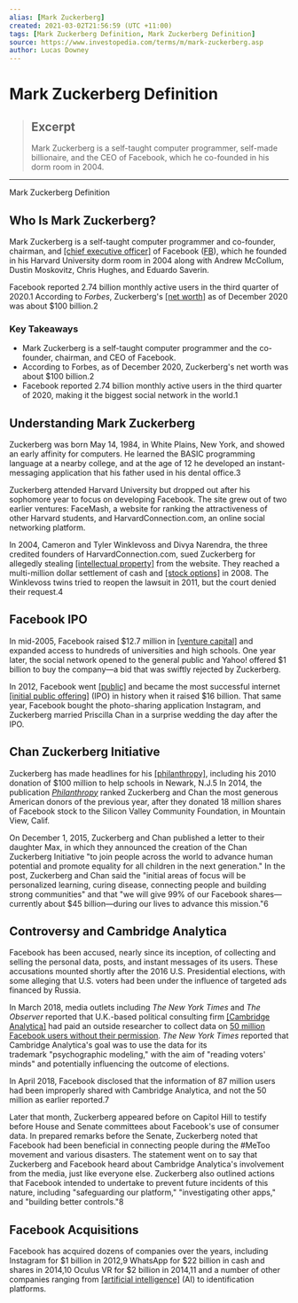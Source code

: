 ```yaml
---
alias: [Mark Zuckerberg]
created: 2021-03-02T21:56:59 (UTC +11:00)
tags: [Mark Zuckerberg Definition, Mark Zuckerberg Definition]
source: https://www.investopedia.com/terms/m/mark-zuckerberg.asp
author: Lucas Downey
---
```


# Mark Zuckerberg Definition

> ## Excerpt
> Mark Zuckerberg is a self-taught computer programmer, self-made billionaire, and the CEO of Facebook, which he co-founded in his dorm room in 2004.

---

Mark Zuckerberg Definition
## Who Is Mark Zuckerberg?

Mark Zuckerberg is a self-taught computer programmer and co-founder, chairman, and [[chief executive officer]](https://www.investopedia.com/terms/c/ceo.asp) of Facebook ([FB](https://www.investopedia.com/markets/quote?tvwidgetsymbol=fb)), which he founded in his Harvard University dorm room in 2004 along with Andrew McCollum, Dustin Moskovitz, Chris Hughes, and Eduardo Saverin.

Facebook reported 2.74 billion monthly active users in the third quarter of 2020.1 According to _Forbes_, Zuckerberg's [[net worth]](https://www.investopedia.com/terms/n/networth.asp) as of December 2020 was about $100 billion.2

### Key Takeaways

-   Mark Zuckerberg is a self-taught computer programmer and the co-founder, chairman, and CEO of Facebook.
-   According to Forbes, as of December 2020, Zuckerberg's net worth was about $100 billion.2
-   Facebook reported 2.74 billion monthly active users in the third quarter of 2020, making it the biggest social network in the world.1

## Understanding Mark Zuckerberg

Zuckerberg was born May 14, 1984, in White Plains, New York, and showed an early affinity for computers. He learned the BASIC programming language at a nearby college, and at the age of 12 he developed an instant-messaging application that his father used in his dental office.3

Zuckerberg attended Harvard University but dropped out after his sophomore year to focus on developing Facebook. The site grew out of two earlier ventures: FaceMash, a website for ranking the attractiveness of other Harvard students, and HarvardConnection.com, an online social networking platform.

In 2004, Cameron and Tyler Winklevoss and Divya Narendra, the three credited founders of HarvardConnection.com, sued Zuckerberg for allegedly stealing [[intellectual property]](https://www.investopedia.com/terms/i/intellectualproperty.asp) from the website. They reached a multi-million dollar settlement of cash and [[stock options]](https://www.investopedia.com/terms/s/stockoption.asp) in 2008. The Winklevoss twins tried to reopen the lawsuit in 2011, but the court denied their request.4

## Facebook IPO

In mid-2005, Facebook raised $12.7 million in [[venture capital]](https://www.investopedia.com/terms/v/venturecapital.asp) and expanded access to hundreds of universities and high schools. One year later, the social network opened to the general public and Yahoo! offered $1 billion to buy the company—a bid that was swiftly rejected by Zuckerberg.

In 2012, Facebook went [[public]](https://www.investopedia.com/terms/p/publiccompany.asp) and became the most successful internet [[initial public offering]](https://www.investopedia.com/terms/i/ipo.asp) (IPO) in history when it raised $16 billion. That same year, Facebook bought the photo-sharing application Instagram, and Zuckerberg married Priscilla Chan in a surprise wedding the day after the IPO.

## Chan Zuckerberg Initiative

Zuckerberg has made headlines for his [[philanthropy]](https://www.investopedia.com/terms/p/philanthropy.asp), including his 2010 donation of $100 million to help schools in Newark, N.J.5 In 2014, the publication [_Philanthropy_](https://www.philanthropy.com/article/No-1-Mark-Zuckerberg-and/153685) ranked Zuckerberg and Chan the most generous American donors of the previous year, after they donated 18 million shares of Facebook stock to the Silicon Valley Community Foundation, in Mountain View, Calif. 

On December 1, 2015, Zuckerberg and Chan published a letter to their daughter Max, in which they announced the creation of the Chan Zuckerberg Initiative "to join people across the world to advance human potential and promote equality for all children in the next generation." In the post, Zuckerberg and Chan said the "initial areas of focus will be personalized learning, curing disease, connecting people and building strong communities" and that "we will give 99% of our Facebook shares—currently about $45 billion—during our lives to advance this mission."6

## Controversy and Cambridge Analytica

Facebook has been accused, nearly since its inception, of collecting and selling the personal data, posts, and instant messages of its users. These accusations mounted shortly after the 2016 U.S. Presidential elections, with some alleging that U.S. voters had been under the influence of targeted ads financed by Russia. 

In March 2018, media outlets including _The New York Times_ and _The Observer_ reported that U.K.-based political consulting firm [[Cambridge Analytica]](https://www.investopedia.com/terms/c/cambridge-analytica.asp) had paid an outside researcher to collect data on [50 million Facebook users without their permission](https://www.nytimes.com/2018/03/17/us/politics/cambridge-analytica-trump-campaign.html). _The New York Times_ reported that Cambridge Analytica's goal was to use the data for its trademark "psychographic modeling," with the aim of "reading voters' minds" and potentially influencing the outcome of elections. 

In April 2018, Facebook disclosed that the information of 87 million users had been improperly shared with Cambridge Analytica, and not the 50 million as earlier reported.7

Later that month, Zuckerberg appeared before on Capitol Hill to testify before House and Senate committees about Facebook's use of consumer data. In prepared remarks before the Senate, Zuckerberg noted that Facebook had been beneficial in connecting people during the #MeToo movement and various disasters. The statement went on to say that Zuckerberg and Facebook heard about Cambridge Analytica's involvement from the media, just like everyone else. Zuckerberg also outlined actions that Facebook intended to undertake to prevent future incidents of this nature, including "safeguarding our platform," "investigating other apps," and "building better controls."8

## Facebook Acquisitions

Facebook has acquired dozens of companies over the years, including Instagram for $1 billion in 2012,9 WhatsApp for $22 billion in cash and shares in 2014,10 Oculus VR for $2 billion in 2014,11 and a number of other companies ranging from [[artificial intelligence]](https://www.investopedia.com/terms/a/artificial-intelligence-ai.asp) (AI) to identification platforms.

